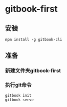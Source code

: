 # gitbook-first

## 安装
    npm install -g gitbook-cli

## 准备
### 新建文件夹gitbook-first
### 执行git命令
    gitbook init
    gitbook serve

